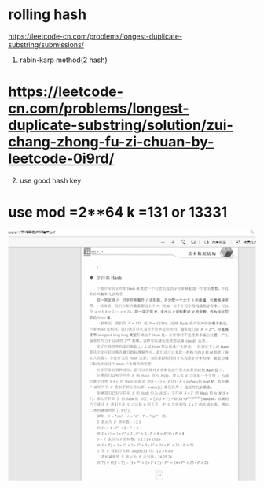 # rolling hash
 https://leetcode-cn.com/problems/longest-duplicate-substring/submissions/

1. rabin-karp method(2 hash)
# https://leetcode-cn.com/problems/longest-duplicate-substring/solution/zui-chang-zhong-fu-zi-chuan-by-leetcode-0i9rd/

2. use good hash key
# use mod =2**64 k =131 or 13331
![rolling hash](./pic/rollinghash.png)